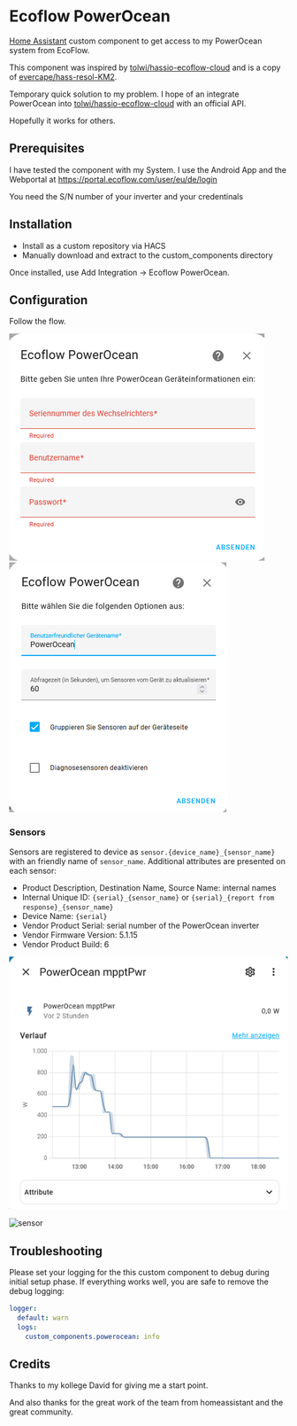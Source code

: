 <!-- prettier-ignore -->
# Ecoflow PowerOcean

[Home Assistant](https://home-assistant.io/) custom component to get access to my PowerOcean system from EcoFlow.

This component was inspired by [tolwi/hassio-ecoflow-cloud](https://github.com/tolwi/hassio-ecoflow-cloud) and is a copy of [evercape/hass-resol-KM2](https://github.com/evercape/hass-resol-KM2).  

Temporary quick solution to my problem.
I hope of an integrate PowerOcean into [tolwi/hassio-ecoflow-cloud](https://github.com/tolwi/hassio-ecoflow-cloud) with an official API.

Hopefully it works for others.

## Prerequisites

I have tested the component with my System.
I use the Android App and the Webportal at https://portal.ecoflow.com/user/eu/de/login

You need the S/N number of your inverter and your credentinals

## Installation

- Install as a custom repository via HACS
- Manually download and extract to the custom_components directory

Once installed, use Add Integration -> Ecoflow PowerOcean.

## Configuration

Follow the flow.

![step 1](documentation/setup_step_1.PNG)
![step 2](documentation/setup_step_2.PNG)



### Sensors
Sensors are registered to device as `sensor.{device_name}_{sensor_name}` with an friendly name of `sensor_name`. Additional attributes are presented on each sensor:
- Product Description, Destination Name, Source Name: internal names
- Internal Unique ID: `{serial}_{sensor_name}` or `{serial}_{report from response}_{sensor_name}`
- Device Name: `{serial}`
- Vendor Product Serial: serial number of the PowerOcean inverter
- Vendor Firmware Version: 5.1.15
- Vendor Product Build: 6
  
![sensor](documentation/sensor.PNG)

![sensor](documentation/mpptPvPwr_Total.PNG)


## Troubleshooting
Please set your logging for the this custom component to debug during initial setup phase. If everything works well, you are safe to remove the debug logging:

```yaml
logger:
  default: warn
  logs:
    custom_components.powerocean: info
```

## Credits

Thanks to my kollege David for giving me a start point.

And also thanks for the great work of the team from homeassistant and the great community.